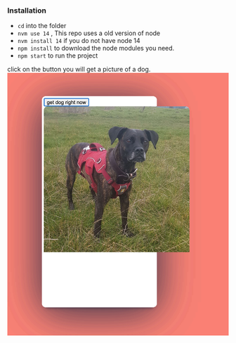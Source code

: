 ### Installation

- `cd` into the folder
- `nvm use 14` , This repo uses a old version of node
- `nvm install 14` if you do not have node 14
- `npm install` to download the node modules you need.
- `npm start` to run the project

click on the button you will get a picture of a dog.
![output](img/dog.png)
